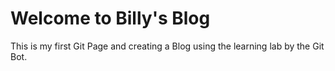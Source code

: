 # Welcome to Billy's Blog

This is my first Git Page and creating a Blog using the learning lab by the Git Bot.
